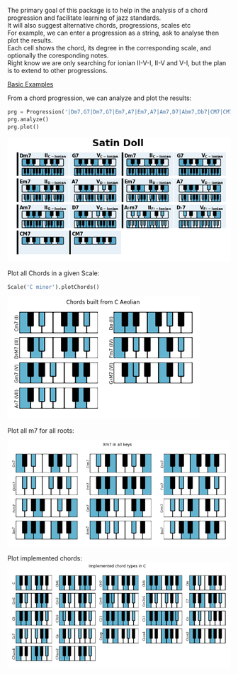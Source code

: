 The primary goal of this package is to help in the analysis of a chord progression and facilitate learning of jazz standards.  
It will also suggest alternative chords, progressions, scales etc     
For example, we can enter a progression as a string, ask to analyse then plot the results.   
Each cell shows the chord, its degree in the corresponding scale, and optionally the coresponding notes.  
Right know we are only searching for ionian II-V-I, II-V and V-I, but the plan is to extend to other progressions.  

[Basic Examples](https://github.com/NeuralControl/jazzTheory/blob/master/demos.ipynb)  

From a chord progression, we can analyze and plot the results:
```python
prg = Progression('|Dm7,G7|Dm7,G7|Em7,A7|Em7,A7|Am7,D7|Abm7,Db7|CM7|CM7|',name='Satin Doll')  
prg.analyze()  
prg.plot()  
```
![SatinDoll](img/SatinDoll.png)  


Plot all Chords in a given Scale:  
```python
Scale('C minor').plotChords()
```
![SatinDoll](img/allChords.png)  

Plot all m7 for all roots:  

![SatinDoll](img/allKeys.png)  

Plot implemented chords:  
![SatinDoll](img/ImplementedChords.png)

